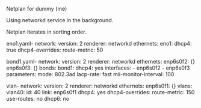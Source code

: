 Netplan for dummy (me)

Using networkd service in the background.

Netplan iterates in sorting order.

eno1.yaml-
network:
  version: 2
  renderer: networkd
  ethernets:
    eno1:
      dhcp4: true
      dhcp4-overrides:
        route-metric: 50

bond1.yaml-
network:
  version: 2
  renderer: networkd
  ethernets:
    enp6s0f2: {}
    enp6s0f3: {}
  bonds:
    bond1:
      dhcp4: yes
      interfaces:
        - enp6s0f2
        - enp6s0f3
      parameters:
        mode: 802.3ad
        lacp-rate: fast
        mii-monitor-interval: 100

vlan-
network:
  version: 2
  renderer: networkd
  ethernets:
    enp6s0f1: {}
  vlans:
    vlan40:
      id: 40
      link: enp6s0f1
      dhcp4: yes
      dhcp4-overrides:
        route-metric: 150
        use-routes: no
      dhcp6: no